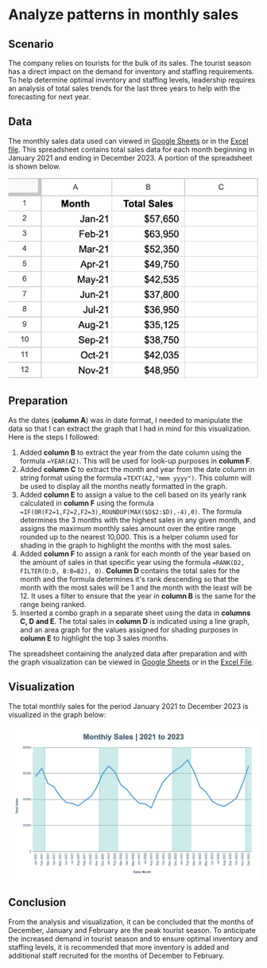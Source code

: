 # Analyze patterns in monthly sales

## Scenario

The company relies on tourists for the bulk of its sales. The tourist season has a direct impact on the demand for inventory and staffing requirements. To help determine optimal inventory and staffing levels, leadership requires an analysis of total sales trends for the last three years to help with the forecasting for next year.

## Data

The monthly sales data used can viewed in [Google Sheets](https://docs.google.com/spreadsheets/d/1G2r8RuzynC7pc3tVFh6VtRARigpM5Oq3JQLhUXun74g/edit?usp=sharing) or in the [Excel file](/activities/spreadsheets/c01m03-monthly-sales-data.xlsx). This spreadsheet contains total sales data for each month beginning in January 2021 and ending in December 2023. A portion of the spreadsheet is shown below.

![Monthly Sales Data](/activities/spreadsheets/c01m03-monthly-sales-data.png 'Monthly Sales Data')

## Preparation

As the dates (**column A**) was in date format, I needed to manipulate the data so that I can extract the graph that I had in mind for this visualization. Here is the steps I followed:

1. Added **column B** to extract the year from the date column using the formula `=YEAR(A2)`. This will be used for look-up purposes in **column F**.
2. Added **column C** to extract the month and year from the date column in string format using the formula `=TEXT(A2,"mmm yyyy")`. This column will be used to display all the months neatly formatted in the graph.
3. Added **column E** to assign a value to the cell based on its yearly rank calculated in **column F** using the formula `=IF(OR(F2=1,F2=2,F2=3),ROUNDUP(MAX($D$2:$D),-4),0)`. The formula determines the 3 months with the highest sales in any given month, and assigns the maximum monthly sales amount over the entire range rounded up to the nearest 10,000. This is a helper column used for shading in the graph to highlight the months with the most sales.
4. Added **column F** to assign a rank for each month of the year based on the amount of sales in that specific year using the formula `=RANK(D2, FILTER(D:D, B:B=B2), 0)`. **Column D** contains the total sales for the month and the formula determines it's rank descending so that the month with the most sales will be 1 and the month with the least will be 12. It uses a filter to ensure that the year in **column B** is the same for the range being ranked.
5. Inserted a combo graph in a separate sheet using the data in **columns C, D and E**. The total sales in **column D** is indicated using a line graph, and an area graph for the values assigned for shading purposes in **column E** to highlight the top 3 sales months.

The spreadsheet containing the analyzed data after preparation and with the graph visualization can be viewed in [Google Sheets](https://docs.google.com/spreadsheets/d/1AjwcXVJLBfLqIksQ4Q1VRIia4kbJ2dTjCmJyD1KLHzc/edit?usp=sharing) or in the [Excel File](/activities/spreadsheets/c01m03-monthly-sales-analysis.xlsx).

## Visualization

The total monthly sales for the period January 2021 to December 2023 is visualized in the graph below:

![Monthly Sales Graph](/activities/spreadsheets/c01m03-monthly-sales-analysis.png 'Monthly Sales Graph')

## Conclusion

From the analysis and visualization, it can be concluded that the months of December, January and February are the peak tourist season. To anticipate the increased demand in tourist season and to ensure optimal inventory and staffing levels, it is recommended that more inventory is added and additional staff recruited for the months of December to February.
